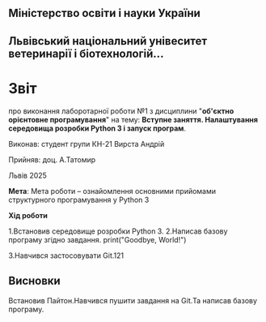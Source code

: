 ## Міністерство освіти і науки України
## Львівський національний унівеситет ветеринарії і біотехнологій...
# Звіт
про виконання лаборотарної роботи №1 з дисциплини "**об'єктно орієнтовне програмування**" на тему: **Вступне заняття. Налаштування середовища розробки Python 3 і запуск програм**.

Виконав: студент групи КН-21 Вирста Андрій

Прийняв: доц. А.Татомир

Львів 2025

**Мета**: Мета роботи – ознайомлення основними прийомами структурного
програмування у Python 3

**Хід роботи**

1.Встановив середовище розробки Python 3.
2.Написав базову програму згідно завдання.
    print("Goodbye, World!")

3.Навчився застосовувати Git.121

## Висновки

Встановив Пайтон.Навчився пушити завдання на Git.Та написав базову програму.
